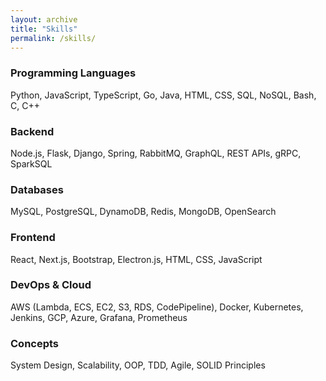 ```yaml
---
layout: archive
title: "Skills"
permalink: /skills/
---
```


### Programming Languages
Python, JavaScript, TypeScript, Go, Java, HTML, CSS, SQL, NoSQL, Bash, C, C++

### Backend
Node.js, Flask, Django, Spring, RabbitMQ, GraphQL, REST APIs, gRPC, SparkSQL

### Databases
MySQL, PostgreSQL, DynamoDB, Redis, MongoDB, OpenSearch

### Frontend
React, Next.js, Bootstrap, Electron.js, HTML, CSS, JavaScript

### DevOps & Cloud
AWS (Lambda, ECS, EC2, S3, RDS, CodePipeline), Docker, Kubernetes, Jenkins, GCP, Azure, Grafana, Prometheus

### Concepts
System Design, Scalability, OOP, TDD, Agile, SOLID Principles
